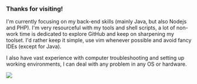 ### Thanks for visiting!


<div>
  <p> I'm currently focusing on my back-end skills (mainly Java, but also Nodejs and PHP). I'm very resourceful with my tools and shell scripts, a lot of non-work time is dedicated to explore GitHub and keep on sharpening my toolset. I'd rather keep it simple, use vim whenever possible and avoid fancy IDEs (except for Java).</p>
  <p> I also have vast experience with computer troubleshooting and setting up working environments, I can deal with any problem in any OS or hardware. </p>
  <div>
  <img  align="left" src="https://github-readme-stats.vercel.app/api?username=kam92&hide=stars,prs&show_icons=true&include_all_commits=true&count_private=true&langs_count=10e" />
</div>
